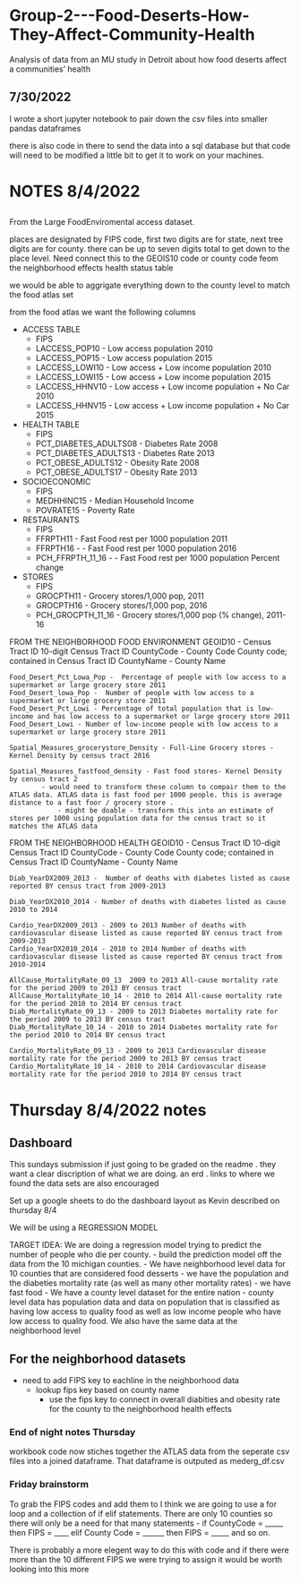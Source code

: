 # Group-2---Food-Deserts-How-They-Affect-Community-Health
Analysis of data from an MU study in Detroit about how food deserts affect a communities’ health

## 7/30/2022

I wrote a short jupyter notebook to pair down the csv files into smaller pandas dataframes

there is also code in there to send the data into a sql database but that code will need to be modified a little bit to get it to work on your machines.


# NOTES 8/4/2022
##

From the Large FoodEnviromental access dataset. 

places are designated by FIPS code, first two digits are for state, next tree digits are for county. there can be up to seven digits total to get down to the place level. Need connect this to the GEOIS10 code or county code feom the neighborhood effects health status table

we would be able to aggrigate everything down to the county level to match the food atlas set



from the food atlas we want the following columns
- ACCESS TABLE
    - FIPS
    - LACCESS_POP10 - Low access population 2010
    - LACCESS_POP15 - Low access population 2015
    - LACCESS_LOWI10 - Low access + Low income population 2010
    - LACCESS_LOWI15 - Low access + Low income population 2015
    - LACCESS_HHNV10 - Low access + Low income population + No Car 2010
    - LACCESS_HHNV15 - Low access + Low income population + No Car 2015
- HEALTH TABLE
    - FIPS
    - PCT_DIABETES_ADULTS08 - Diabetes Rate 2008
    - PCT_DIABETES_ADULTS13 - Diabetes Rate 2013
    - PCT_OBESE_ADULTS12 - Obesity Rate 2008
    - PCT_OBESE_ADULTS17 - Obesity Rate 2013
- SOCIOECONOMIC
    - FIPS
    - MEDHHINC15 - Median Household Income
    - POVRATE15 - Poverty Rate
- RESTAURANTS
    - FIPS
    - FFRPTH11 - Fast Food rest per 1000 population 2011
    - FFRPTH16 - - Fast Food rest per 1000 population 2016
    - PCH_FFRPTH_11_16 - - Fast Food rest per 1000 population Percent change
- STORES
    - FIPS
    - GROCPTH11 - Grocery stores/1,000 pop, 2011	
    - GROCPTH16 - Grocery stores/1,000 pop, 2016	
    - PCH_GROCPTH_11_16 - Grocery stores/1,000 pop (% change), 2011-16	





FROM THE NEIGHBORHOOD FOOD ENVIRONMENT
    GEOID10 - Census Tract ID 10-digit Census Tract ID
    CountyCode - County Code County code; contained in Census Tract ID
    CountyName - County Name

    Food_Desert_Pct_Lowa_Pop -  Percentage of people with low access to a supermarket or large grocery store 2011
    Food_Desert_lowa_Pop -  Number of people with low access to a supermarket or large grocery store 2011
    Food_Desert_Pct_Lowi - Percentage of total population that is low-income and has low access to a supermarket or large grocery store 2011
    Food_Desert_Lowi - Number of low-income people with low access to a supermarket or large grocery store 2011

    Spatial_Measures_grocerystore_Density - Full-Line Grocery stores - Kernel Density by census tract 2016 
        
    Spatial_Measures_fastfood_density - Fast food stores- Kernel Density by census tract 2
            - would need to transform these column to compair them to the ATLAS data. ATLAS data is fast food per 1000 people. this is average distance to a fast foor / grocery store . 
                - might be doable - transform this into an estimate of stores per 1000 using population data for the census tract so it matches the ATLAS data



FROM THE NEIGHBORHOOD HEALTH
    GEOID10 - Census Tract ID 10-digit Census Tract ID
    CountyCode - County Code County code; contained in Census Tract ID
    CountyName - County Name

    Diab_YearDX2009_2013 -  Number of deaths with diabetes listed as cause reported BY census tract from 2009-2013

    Diab_YearDX2010_2014 - Number of deaths with diabetes listed as cause 2010 to 2014

    Cardio_YearDX2009_2013 - 2009 to 2013 Number of deaths with cardiovascular disease listed as cause reported BY census tract from 2009-2013
    Cardio_YearDX2010_2014 - 2010 to 2014 Number of deaths with cardiovascular disease listed as cause reported BY census tract from 2010-2014

    AllCause_MortalityRate_09_13  2009 to 2013 All-cause mortality rate for the period 2009 to 2013 BY census tract
    AllCause_MortalityRate_10_14 - 2010 to 2014 All-cause mortality rate for the period 2010 to 2014 BY census tract
    Diab_MortalityRate_09_13 - 2009 to 2013 Diabetes mortality rate for the period 2009 to 2013 BY census tract
    Diab_MortalityRate_10_14 - 2010 to 2014 Diabetes mortality rate for the period 2010 to 2014 BY census tract

    Cardio_MortalityRate_09_13 - 2009 to 2013 Cardiovascular disease mortality rate for the period 2009 to 2013 BY census tract
    Cardio_MortalityRate_10_14 - 2010 to 2014 Cardiovascular disease mortality rate for the period 2010 to 2014 BY census tract




# Thursday 8/4/2022 notes
## Dashboard
This sundays submission if just going to be graded on the readme . they want a clear discription of what we are doing. an erd . links to where we found the data sets are also encouraged

Set up a google sheets to do the dashboard layout as Kevin described on thursday 8/4

We will be using a REGRESSION MODEL

TARGET IDEA: We are doing a regression model trying to predict the number of people who die per county.
    - build the prediction model off the data from the 10 michigan counties.
    - We have neighborhood level data for 10 counties that are considered food desserts
        -  we have the population and the diabeties mortality rate (as well as many other mortality rates) 
        - we have fast food
    - We have a county level dataset for the entire nation
        - county level data has population data and data on population that is classified as having low access to quality food as well as low income people who have low access to quality food. We also have the same data at the neighborhood level

## For the neighborhood datasets

- need to add FIPS key to eachline in the neighborhood data
    - lookup fips key based on county name
        - use the fips key to connect in overall diabities and obesity rate for the county to the neighborhood health effects 

### End of night notes Thursday

workbook code now stiches together the ATLAS data from the seperate csv files into a joined dataframe. That dataframe is outputed as mederg_df.csv

### Friday brainstorm

To grab the FIPS codes and add them to I think we are going to use a for loop and a collection of if elif statements. There are only 10 counties so there will only be a need for that many statements - if CountyCode = _____ then FIPS = ____
elif County Code = ______ then FIPS = _____ and so on.

There is probably a more elegent way to do this with code and if there were more than the 10 different FIPS we were trying to assign it would be worth looking into this more
